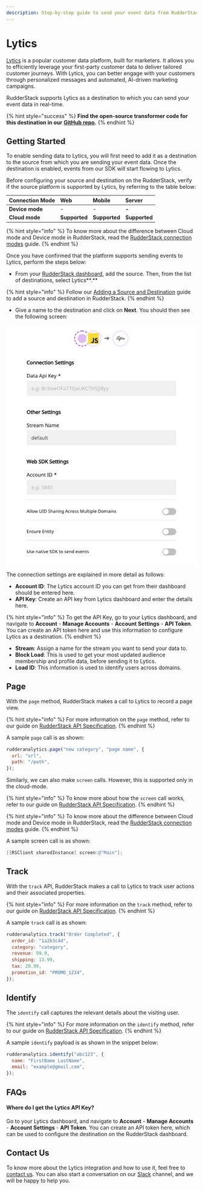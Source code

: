 ```yaml
---
description: Step-by-step guide to send your event data from RudderStack to Lytics.
---
```


# Lytics

[Lytics](https://www.lytics.com/) is a popular customer data platform, built for marketers. It allows you to efficiently leverage your first-party customer data to deliver tailored customer journeys. With Lytics, you can better engage with your customers through personalized messages and automated, AI-driven marketing campaigns. 

RudderStack supports Lytics as a destination to which you can send your event data in real-time.

{% hint style="success" %}
**Find the open-source transformer code for this destination in our** [**GitHub repo**](https://github.com/rudderlabs/rudder-transformer/tree/master/v0/destinations/lytics)**.**
{% endhint %}

## Getting Started

To enable sending data to Lytics, you will first need to add it as a destination to the source from which you are sending your event data. Once the destination is enabled, events from our SDK will start flowing to Lytics. 

Before configuring your source and destination on the RudderStack, verify if the source platform is supported by Lytics, by referring to the table below:

| **Connection Mode** | **Web** | **Mobile** | **Server** |
| :--- | :--- | :--- | :--- |
| **Device mode** | - | - | **-** |
| **Cloud mode** | **Supported** | **Supported** | **Supported** |

{% hint style="info" %}
To know more about the difference between Cloud mode and Device mode in RudderStack, read the [RudderStack connection modes](https://docs.rudderstack.com/get-started/rudderstack-connection-modes) guide.
{% endhint %}

Once you have confirmed that the platform supports sending events to Lytics, perform the steps below:

* From your [RudderStack dashboard](https://app.rudderstack.com/signup?type=freetrial), add the source. Then, from the list of destinations, select Lytics**.**

{% hint style="info" %}
Follow our [Adding a Source and Destination](https://docs.rudderstack.com/getting-started/adding-source-and-destination-rudderstack) guide to add a source and destination in RudderStack.
{% endhint %}

* Give a name to the destination and click on **Next**. You should then see the following screen:

![Lytics Destination Settings on the RudderStack dashboard](../.gitbook/assets/lytics.png)

The connection settings are explained in more detail as follows:

* **Account ID**: The Lytics account ID you can get from their dashboard should be entered here.
* **API Key**: Create an API key from Lytics dashboard and enter the details here.

{% hint style="info" %}
To get the API Key, go to your Lytics dashboard, and navigate to **Account** - **Manage Accounts** - **Account Settings** - **API Token**. You can create an API token here and use this information to configure Lytics as a destination.
{% endhint %}

* **Stream**: Assign a name for the stream you want to send your data to.
* **Block Load**: This is used to get your most updated audience membership and profile data, before sending it to Lytics.
* **Load ID**: This information is used to identify users across domains.

## Page

With the `page` method, RudderStack makes a call to Lytics to record a page view. 

{% hint style="info" %}
For more information on the `page` method, refer to our guide on [RudderStack API Specification](https://docs.rudderstack.com/rudderstack-api-spec).
{% endhint %}

A sample `page` call is as shown:

```javascript
rudderanalytics.page("new category", "page name", {
  url: "url",
  path: "/path",
});
```

Similarly, we can also make `screen` calls. However, this is supported only in the cloud-mode.

{% hint style="info" %}
To know more about how the `screen` call works, refer to our guide on [RudderStack API Specification](https://docs.rudderstack.com/rudderstack-api-spec/http-api-specification#9-screen).
{% endhint %}

{% hint style="info" %}
To know more about the difference between Cloud mode and Device mode in RudderStack, read the [RudderStack connection modes](https://docs.rudderstack.com/get-started/rudderstack-connection-modes) guide.
{% endhint %}

A sample screen call is as shown:

```objectivec
[[RSClient sharedInstance] screen:@"Main"];
```

## Track

With the `track` API, RudderStack makes a call to Lytics to track user actions and their associated properties.

{% hint style="info" %}
For more information on the `track` method, refer to our guide on [RudderStack API Specification](https://docs.rudderstack.com/rudderstack-api-spec).
{% endhint %}

A sample `track` call is as shown:

```javascript
rudderanalytics.track("Order Completed", {
  order_id: "1a2b3c4d",
  category: "category",
  revenue: 99.9,
  shipping: 13.99,
  tax: 20.99,
  promotion_id: "PROMO_1234",
});
```

## Identify

The `identify` call captures the relevant details about the visiting user.

{% hint style="info" %}
For more information on the `identify` method, refer to our guide on [RudderStack API Specification](https://docs.rudderstack.com/rudderstack-api-spec).
{% endhint %}

A sample `identify` payload is as shown in the snippet below:

```javascript
rudderanalytics.identify("abc123", {
  name: "FirstName LastName",
  email: "example@gmail.com",
});
```

## FAQs

#### Where do I get the Lytics API Key? 

Go to your Lytics dashboard, and navigate to **Account** - **Manage Accounts** - **Account Settings** - **API Token**. You can create an API token here, which can be used to configure the destination on the RudderStack dashboard.

## Contact Us

To know more about the Lytics integration and how to use it, feel free to [contact us](mailto:%20docs@rudderstack.com). You can also start a conversation on our [Slack](https://resources.rudderstack.com/join-rudderstack-slack) channel, and we will be happy to help you.

